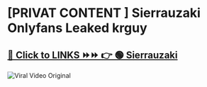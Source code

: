 
 # [PRIVAT CONTENT ] Sierrauzaki Onlyfans Leaked krguy

## <h2><a href="https://clipsfans.com/Sierrauzaki&ref=git">🔗 Click to LINKS ⏩⏩ 👉 🟢 Sierrauzaki </a></h2>

<a href="https://clipsfans.com/Sierrauzaki&ref=git" rel="nofollow" data-target="animated-image.originalLink"><img src="https://i.ibb.co.com/xMMVF88/686577567.gif" alt="Viral Video Original" style="max-width: 100%; display: inline-block;" data-target="animated-image.originalImage"></a>

